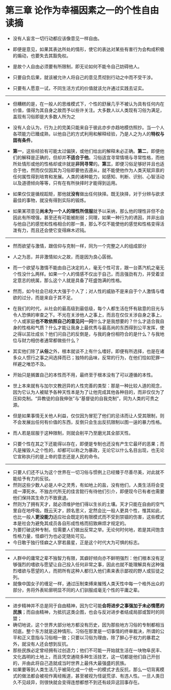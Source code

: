 # 第三章 论作为幸福因素之一的个性自由 读摘

- 没有人妄言一切行动都应该像意见一样自由。
- 即便是意见，如果其表达所处的情形，使它的表达对某些有害行为会构成积极的煽动，也要失去其豁免权。
- 是故个人自由必须要有所限制，即无论如何不能令自己妨碍他人。

- 只要自负后果，就该被允许人将自己的意见贯彻到行动之中而不受干涉。
- 只要有人愿意一试，不同生活方式的价值就该允许通过实践去证实。

___

- 但糟糕的是，在一般人的思维模式下，个性的舒展几乎不被认为具有任何内在价值，值得为其自身之故而予以些许关注。大多数人以人类现有习俗为满足，盖现有习俗即是大多数人所为之
- 没有人会认为，行为上的完美只能来自于彼此亦步亦趋地模仿照抄。当一个人各项能力已臻成熟，以他自己的方式利用和解释经验，乃是人之为人的**特权与固有条件**。

- **第一**，这些经验有可能太过偏狭，或他们给出的解释未必正确。**第二**，即便他们的解释是正确的，但却并**不适合于他**。习俗适宜寻常情境与寻常性格，而他所处情形或他的性格却或许就是**非同寻常**的。**第三**，即便习俗足够好并且也适合于他，然而仅仅因其为习俗即要他去遵从，就不能使他作为人类天赋异禀的任何属性得到培育和发展。人类的诸种能力，如感知、判断、识别、心智活动以及道德倾向等等，只有在有所抉择时才能得到运用。
- 如果仅仅是循规蹈矩，那他就**没有**做出任何抉择。既无抉择，对于分辨与欲求最佳的事物，就没有得到实际的锻炼。
- 如果某项意见**尚未为一个人的理性所信服**就予以采纳，那么他的理性非但不会因此有所增强，甚至还有可能被削弱；同理，如果一种行为的诱因，并非出自与他自己的感觉和性格相合的那一类，那么不仅不能使他的感觉和性格变得活泼有力，而且还会使它变得麻木迟钝。

____

- 然而欲望与激情，跟信仰与克制一样，同为一个完整之人的组成部分
- 人之为恶，并非激情如火之故，而是因为良心孱弱。
- 而一个欲望与激情不能由自己决定的人，毫无个性可言，跟一台蒸汽机之毫无个性没什么两样。如果一个人的情感不仅出于自己，而且强劲有力，并受着坚定意志的统属，那么这个人就是具备了旺盛饱满的性格。
- 然而，如今社会已经大大强于个人了；对人性的威胁不是来自于个人激情与嗜欲的过分，而是来自于其不足。
- 在我们的时代，从社会的最高级到最低级，每个人都生活在怀有敌意的目光与令人恐惧的审查之下。不光在关涉他人之事上，而且在仅仅关涉自身之事上，个人或家庭**也不敢依照自己的意见问一问**什么才是我想要的？什么才适合我自身的性格和气质？什么才能让我身上最优秀与最高尚的东西得到公平发挥，使之得以茁壮成长？他们问自己的反倒是，与我的身份相符合的是什么？与我地位与财力相仿者通常都做些什么？

- 其实他们除了**从俗**之外，根本就谈不上有什么嗜好。即便有所选择，也是在诸多众人惯行之事之间选择而已；独特的品味，反常的行为，在他们恰如犯罪一样避之唯恐不及。

- 开始只是搁置自己的本性而不用，最终至于根本没有了可以遵循的本性。
- 世上本来就有与加尔文教迥异的人性完善的类型：那是一种比较人道的观念，因为它认为人被赋予各种天性本是为了让他完成其他各种目的，而非仅仅为了压抑克制。“异教徒的自我伸张”与“基督徒的自我克制”，同为人类的可贵之源。
- 但是如果事情无关他人利益，仅仅因为冒犯了他们的忌讳而让人受其限制，则不会发展出任何有价值的东西，反倒只会生出反抗限制以图一逞的暴力性格。
- 而人若是屈服于这种限制，则就会削平乃至磨光其全部天性。
- 只要个性在其之下还能得以存在，即便是专制也还没有产生它最坏的恶果；而凡是摧毁人之个性的，却都可以称之为暴政，无论它以什么名目出现，也无论它宣称执行的是上帝的意志还是人民的命令。

___

- 只要人们还不认为这个世界在一切习俗与惯例上已经臻于尽善尽美，对此就不能给予有力的反驳。
- 然则这些少数人必是人中之灵秀，有如地上的盐，没有他们，人类生活将会变成一潭死水。不独古代所无的佳言懿行有待他们引介，即便现今已有者也需要他们保持其生命力不致衰退。
- 然则为了拥有天才，就必须维护他们得以生长的土壤。天才只能在自由的空气里自在地呼吸。既云天才，顾名思义，定然会比一般人更具个性，惟其如此，也比一般人**更没能力**适应社会既定的有限模式而不受到禁锢的伤害，这些模式本是社会为避免其成员各自形成性格而招致麻烦才规定的。
- 为要打破这种专制，恰需要人们做出反常之举。无论何时何地，若是其间饱含性格力量，怪癖行为也必定随处可见。
- 今日敢于独行怪癖之人寥若晨星，正是这个时代大为可惧的标志。

___

- 人群中的庸常之辈不独智力有限，其癖好倾向亦不鲜明强烈：他们根本没有足够强烈的嗜欲与愿望让自己投入任何非常之事，因此也就不能理解具有这种强烈嗜欲与愿望的人，而把所有这种人都归入他们素来表示鄙视的野人或狂徒之列。
- 就像中国女子的缠足一样，通过压制束缚来摧残人类天性中每一个格外出众的部分，务将外表轮廓明显不同的人们驯服成毫无个性的平庸之辈。

___

- 进步精神并不总是同于自由精神，因为它可能**会将进步之事强加于未必情愿的民族**；而自由精神，为抵抗这类企图，也会与反对进步者结成局部或暂时的同盟；
- 确切地说，这个世界大部分地方都没有历史，因为那些地方习俗的专制都相当彻底。整个东方就是这种情形。习俗在那里是一切事情的终审裁决，所谓的公平和正义意指与习俗相一致；只要以习俗为理由，除了醉心于权力的暴君之外，就没有人还会想到反抗。
- 那些民族必定曾经拥有过创造力；他们不可能一开始就生活在一块物阜民丰、文化昌明的土地上，而且凭空通晓多种生活技艺，这一切都是他们自己开创的，并由此将自己造就成当时世界上最伟大最强盛的民族。
- 如果要等到人类生活几乎被简化成一个统一的模式才去反抗，那么一切背离模式的做法都会被视作离经叛道，甚至被视为怪诞荒谬、有违人性。一旦人类日久不见歧异，则很快就会变得连想都想不到还有歧异这回事存在。